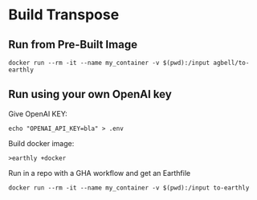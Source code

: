 <!-- markdownlint-disable -->
# Build Transpose

## Run from Pre-Built Image

```
docker run --rm -it --name my_container -v $(pwd):/input agbell/to-earthly
```

## Run using your own OpenAI key

Give OpenAI KEY:
```
echo "OPENAI_API_KEY=bla" > .env
```

Build docker image:
```
>earthly +docker
```
Run in a repo with a GHA workflow and get an Earthfile
```
docker run --rm -it --name my_container -v $(pwd):/input to-earthly
```